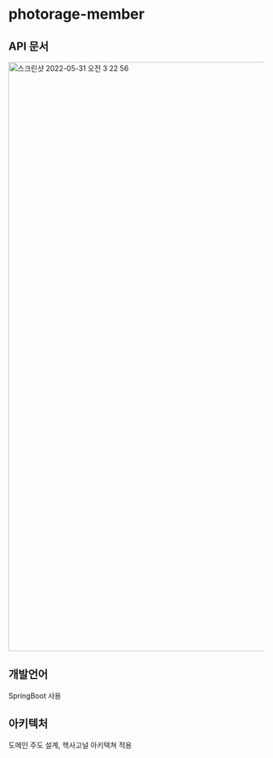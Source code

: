 # photorage-member
## API 문서
<img width="1158" alt="스크린샷 2022-05-31 오전 3 22 56" src="https://user-images.githubusercontent.com/65707248/171044391-ed867335-fdfe-4374-9183-8706631d62f4.png">

## 개발언어
SpringBoot 사용

## 아키텍처
도메인 주도 설계, 헥사고널 아키텍쳐 적용
